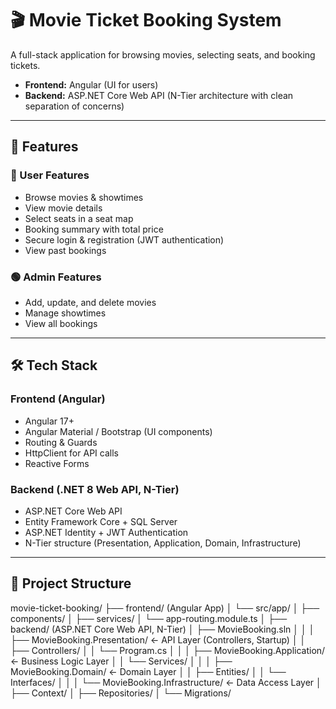 # 🎬 Movie Ticket Booking System  

A full-stack application for browsing movies, selecting seats, and booking tickets.  
- **Frontend:** Angular (UI for users)  
- **Backend:** ASP.NET Core Web API (N-Tier architecture with clean separation of concerns)  

---

## 🚀 Features  

### 🔵 User Features  
- Browse movies & showtimes  
- View movie details  
- Select seats in a seat map  
- Booking summary with total price  
- Secure login & registration (JWT authentication)  
- View past bookings  

### 🟢 Admin Features  
- Add, update, and delete movies  
- Manage showtimes  
- View all bookings  

---

## 🛠 Tech Stack  

### Frontend (Angular)  
- Angular 17+  
- Angular Material / Bootstrap (UI components)  
- Routing & Guards  
- HttpClient for API calls  
- Reactive Forms  

### Backend (.NET 8 Web API, N-Tier)  
- ASP.NET Core Web API  
- Entity Framework Core + SQL Server  
- ASP.NET Identity + JWT Authentication  
- N-Tier structure (Presentation, Application, Domain, Infrastructure)  

---
## 📂 Project Structure

movie-ticket-booking/
├── frontend/                               (Angular App)
│   └── src/app/
│       ├── components/
│       ├── services/
│       └── app-routing.module.ts
│
├── backend/                                (ASP.NET Core Web API, N-Tier)
│   ├── MovieBooking.sln
│   │
│   ├── MovieBooking.Presentation/          ← API Layer (Controllers, Startup)
│   │   ├── Controllers/
│   │   └── Program.cs
│   │
│   ├── MovieBooking.Application/           ← Business Logic Layer
│   │   └── Services/
│   │
│   ├── MovieBooking.Domain/                ← Domain Layer
│   │   ├── Entities/
│   │   └── Interfaces/
│   │
│   └── MovieBooking.Infrastructure/        ← Data Access Layer
│       ├── Context/
│       ├── Repositories/
│       └── Migrations/

